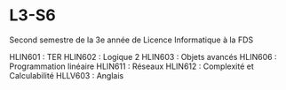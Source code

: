 # L3-S6
Second semestre de la 3e année de Licence Informatique à la FDS

HLIN601 : TER
HLIN602 : Logique 2
HLIN603 : Objets avancés
HLIN606 : Programmation linéaire
HLIN611 : Réseaux
HLIN612 : Complexité et Calculabilité
HLLV603 : Anglais

